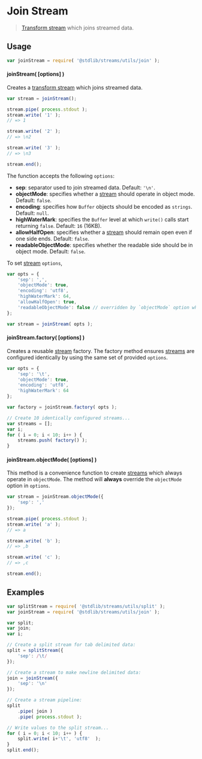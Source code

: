 Join Stream
===

> [Transform stream][transform-stream] which joins streamed data.


<!-- <usage> -->

## Usage

``` javascript
var joinStream = require( '@stdlib/streams/utils/join' );
```

#### joinStream( \[options\] )

Creates a [transform stream][transform-stream] which joins streamed data.

``` javascript
var stream = joinStream();

stream.pipe( process.stdout );
stream.write( '1' );
// => 1

stream.write( '2' );
// => \n2

stream.write( '3' );
// => \n3

stream.end();
```

The function accepts the following `options`:

* __sep__: separator used to join streamed data. Default: `'\n'`.
* __objectMode__: specifies whether a [stream][stream] should operate in object mode. Default: `false`.
* __encoding__: specifies how `Buffer` objects should be encoded as `strings`. Default: `null`.
* __highWaterMark__: specifies the `Buffer` level at which `write()` calls start returning `false`. Default: `16` (16KB).
* __allowHalfOpen__: specifies whether a [stream][stream] should remain open even if one side ends. Default: `false`.
* __readableObjectMode__: specifies whether the readable side should be in object mode. Default: `false`.

To set [stream][stream] `options`,

``` javascript
var opts = {
	'sep': ',',
	'objectMode': true,
	'encoding': 'utf8',
	'highWaterMark': 64,
	'allowHalfOpen': true,
	'readableObjectMode': false // overridden by `objectMode` option when `objectMode=true`
};

var stream = joinStream( opts );
```


#### joinStream.factory( \[options\] )

Creates a reusable [stream][stream] factory. The factory method ensures [streams][stream] are configured identically by using the same set of provided `options`.

``` javascript
var opts = {
	'sep': '\t',
	'objectMode': true,
	'encoding': 'utf8',
	'highWaterMark': 64	
};

var factory = joinStream.factory( opts );

// Create 10 identically configured streams...
var streams = [];
var i;
for ( i = 0; i < 10; i++ ) {
	streams.push( factory() );
}
```


#### joinStream.objectMode( \[options\] )

This method is a convenience function to create [streams][stream] which always operate in `objectMode`. The method will __always__ override the `objectMode` option in `options`.

``` javascript
var stream = joinStream.objectMode({
	'sep': ','
});

stream.pipe( process.stdout );
stream.write( 'a' );
// => a

stream.write( 'b' );
// => ,b

stream.write( 'c' );
// => ,c

stream.end();
```

<!-- </usage> -->


<!-- <examples> -->

## Examples

``` javascript
var splitStream = require( '@stdlib/streams/utils/split' );
var joinStream = require( '@stdlib/streams/utils/join' );

var split;
var join;
var i;

// Create a split stream for tab delimited data:
split = splitStream({
	'sep': /\t/
});

// Create a stream to make newline delimited data:
join = joinStream({
	'sep': '\n'
});

// Create a stream pipeline:
split
	.pipe( join )
	.pipe( process.stdout );

// Write values to the split stream...
for ( i = 0; i < 10; i++ ) {
	split.write( i+'\t', 'utf8'  );
}
split.end();
```

<!-- </examples> -->


<!-- <links> -->

[stream]: https://nodejs.org/api/stream.html
[transform-stream]: https://nodejs.org/api/stream.html

<!-- </links> -->
